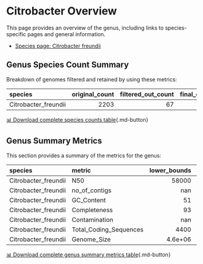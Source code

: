 # Citrobacter Overview
This page provides an overview of the genus, including links to species-specific pages and general information.

- [Species page: Citrobacter freundii](/Citrobacter/Citrobacter_freundii/)
## Genus Species Count Summary
Breakdown of genomes filtered and retained by using these metrics:

| species              |   original_count |   filtered_out_count |   final_count |
|:---------------------|-----------------:|---------------------:|--------------:|
| Citrobacter_freundii |             2203 |                   67 |          2136 |


[📊 Download complete species counts table](species_counts.csv){.md-button}
## Genus Summary Metrics
This section provides a summary of the metrics for the genus:

| species              | metric                 |   lower_bounds |   upper_bounds |
|:---------------------|:-----------------------|---------------:|---------------:|
| Citrobacter_freundii | N50                    |    58000       |      nan       |
| Citrobacter_freundii | no_of_contigs          |      nan       |      320       |
| Citrobacter_freundii | GC_Content             |       51       |       53       |
| Citrobacter_freundii | Completeness           |       93       |      nan       |
| Citrobacter_freundii | Contamination          |      nan       |       11       |
| Citrobacter_freundii | Total_Coding_Sequences |     4400       |     6200       |
| Citrobacter_freundii | Genome_Size            |        4.6e+06 |        6.1e+06 |


[📊 Download complete genus summary metrics table](genus_summary_metrics.csv){.md-button}
